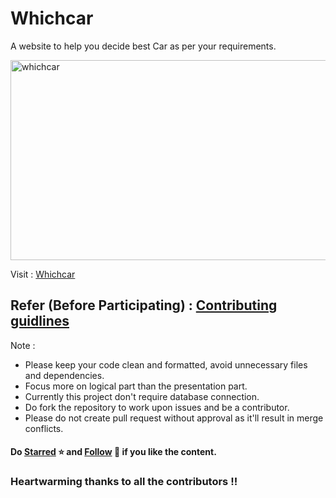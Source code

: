 # Whichcar
A website to help you decide best Car as per your requirements.

<p align="left">
<img align="center" src="https://github.com/Alok5102R/whichcar/blob/main/img/logoF.png" alt="whichcar" height="320" width="640" />
</p>

Visit : [Whichcar](https://whichcar.epizy.com/)

## Refer (Before Participating) : [Contributing guidlines](https://github.com/Alok5102R/whichcar/blob/main/CONTRIBUTING.md)

Note : 
- Please keep your code clean and formatted, avoid unnecessary files and dependencies.
- Focus more on logical part than the presentation part.
- Currently this project don't require database connection.
- Do fork the repository to work upon issues and be a contributor.
- Please do not create pull request without approval as it'll result in merge conflicts.

#### Do [Starred](https://github.com/Alok5102R) ⭐ and [Follow](https://github.com/Alok5102R) 👤 if you like the content.

### Heartwarming thanks to all the contributors !!

